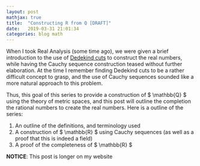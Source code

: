 ```yaml
---
layout: post
mathjax: true
title:  "Constructing R from Q [DRAFT]"
date:   2019-03-31 21:01:34
categories: blog math
---
```


When I took Real Analysis (some time ago), we were given a
brief introduction to the use of [Dedekind cuts](dedekind-cut) to construct the
real numbers, while having the Cauchy sequence construction teased without
further elaboration. At the time I remember finding Dedekind cuts to be a
rather difficult concept to grasp, and the use of Cauchy sequences sounded
like a more natural approach to this problem.

Thus, this goal of this series to provide a construction of $ \mathbb{Q} $
using the theory of metric spaces, and this post will outline the completion
the rational numbers to create the real numbers. Here is a outline of the
series:

1. An outline of the definitions, and terminology used
2. A construction of $ \mathbb{R} $ using Cauchy sequences (as well as a proof
that this is indeed a field)
3. A proof of the completeness of $ \mathbb{R} $

**NOTICE**: This post is longer on my website

[dedekind-cut]: https://en.wikipedia.org/wiki/Dedekind_cut
